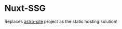 # Nuxt-SSG
Replaces [astro-site](https://github.com/CreepGit/astro-site) project as the static hosting solution!
